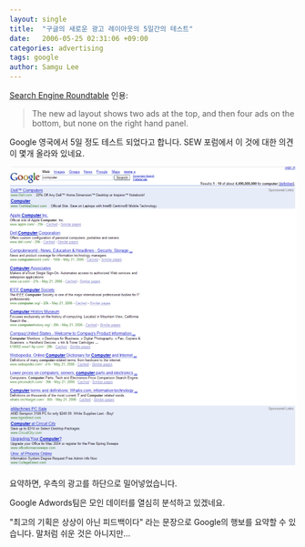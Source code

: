 ```yaml
---
layout: single
title:  "구글의 새로운 광고 레이아웃의 5일간의 테스트"
date:   2006-05-25 02:31:06 +09:00
categories: advertising
tags: google
author: Samgu Lee
---
```

[Search Engine Roundtable](http://www.seroundtable.com/archives/003863.html) 인용:

> The new ad layout shows two ads at the top, and then four ads on the bottom, but none on the right hand panel.

Google 영국에서 5일 정도 테스트 되었다고 합니다. SEW 포럼에서 이 것에 대한 의견이 몇개 올라와 있네요.

![seroundtable에 올라온 광고 테스트 스크린샷](/assets/goognew2ev.png)

요약하면, 우측의 광고를 하단으로 밀어넣었습니다.

Google Adwords팀은 모인 데이터를 열심히 분석하고 있겠네요.

"최고의 기획은 상상이 아닌 피드백이다" 라는 문장으로 Google의 행보를 요약할 수 있습니다. 말처럼 쉬운 것은 아니지만...
